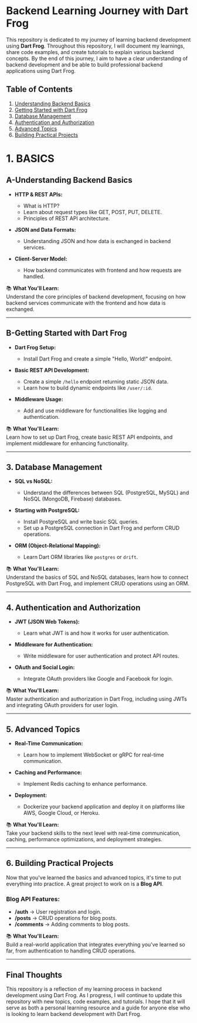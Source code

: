# Backend Learning Journey with Dart Frog

This repository is dedicated to my journey of learning backend development using **Dart Frog**. Throughout this repository, I will document my learnings, share code examples, and create tutorials to explain various backend concepts. By the end of this journey, I aim to have a clear understanding of backend development and be able to build professional backend applications using Dart Frog.

## Table of Contents

1. [Understanding Backend Basics](#1-understanding-backend-basics)
2. [Getting Started with Dart Frog](#2-getting-started-with-dart-frog)
3. [Database Management](#3-database-management)
4. [Authentication and Authorization](#4-authentication-and-authorization)
5. [Advanced Topics](#5-advanced-topics)
6. [Building Practical Projects](#6-building-practical-projects)

# 1. BASICS
## A-Understanding Backend Basics

- **HTTP & REST APIs:**
  - What is HTTP?
  - Learn about request types like GET, POST, PUT, DELETE.
  - Principles of REST API architecture.
  
- **JSON and Data Formats:**
  - Understanding JSON and how data is exchanged in backend services.
  
- **Client-Server Model:**
  - How backend communicates with frontend and how requests are handled.

📚 **What You'll Learn:**  
Understand the core principles of backend development, focusing on how backend services communicate with the frontend and how data is exchanged.

---

## B-Getting Started with Dart Frog

- **Dart Frog Setup:**
  - Install Dart Frog and create a simple "Hello, World!" endpoint.
  
- **Basic REST API Development:**
  - Create a simple `/hello` endpoint returning static JSON data.
  - Learn how to build dynamic endpoints like `/user/:id`.

- **Middleware Usage:**
  - Add and use middleware for functionalities like logging and authentication.

📚 **What You'll Learn:**  
Learn how to set up Dart Frog, create basic REST API endpoints, and implement middleware for enhancing functionality.

---

## 3. Database Management

- **SQL vs NoSQL:**
  - Understand the differences between SQL (PostgreSQL, MySQL) and NoSQL (MongoDB, Firebase) databases.
  
- **Starting with PostgreSQL:**
  - Install PostgreSQL and write basic SQL queries.
  - Set up a PostgreSQL connection in Dart Frog and perform CRUD operations.

- **ORM (Object-Relational Mapping):**
  - Learn Dart ORM libraries like `postgres` or `drift`.

📚 **What You'll Learn:**  
Understand the basics of SQL and NoSQL databases, learn how to connect PostgreSQL with Dart Frog, and implement CRUD operations using an ORM.

---

## 4. Authentication and Authorization

- **JWT (JSON Web Tokens):**
  - Learn what JWT is and how it works for user authentication.
  
- **Middleware for Authentication:**
  - Write middleware for user authentication and protect API routes.

- **OAuth and Social Login:**
  - Integrate OAuth providers like Google and Facebook for login.

📚 **What You'll Learn:**  
Master authentication and authorization in Dart Frog, including using JWTs and integrating OAuth providers for user login.

---

## 5. Advanced Topics

- **Real-Time Communication:**
  - Learn how to implement WebSocket or gRPC for real-time communication.
  
- **Caching and Performance:**
  - Implement Redis caching to enhance performance.
  
- **Deployment:**
  - Dockerize your backend application and deploy it on platforms like AWS, Google Cloud, or Heroku.

📚 **What You'll Learn:**  
Take your backend skills to the next level with real-time communication, caching, performance optimizations, and deployment strategies.

---

## 6. Building Practical Projects

Now that you've learned the basics and advanced topics, it's time to put everything into practice. A great project to work on is a **Blog API**.

### Blog API Features:
- **/auth** → User registration and login.
- **/posts** → CRUD operations for blog posts.
- **/comments** → Adding comments to blog posts.

📚 **What You'll Learn:**  
Build a real-world application that integrates everything you've learned so far, from authentication to handling CRUD operations.

---


## Final Thoughts

This repository is a reflection of my learning process in backend development using Dart Frog. As I progress, I will continue to update this repository with new topics, code examples, and tutorials. I hope that it will serve as both a personal learning resource and a guide for anyone else who is looking to learn backend development with Dart Frog.
